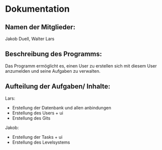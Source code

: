 <h1>Dokumentation</h1>

<h2>Namen der Mitglieder:</h2> Jakob Duell, Walter Lars

<h2>Beschreibung des Programms:</h2>
Das Programm ermöglicht es, einen User zu erstellen sich mit diesem User anzumelden und seine Aufgaben zu verwalten.

<h2>Aufteilung der Aufgaben/ Inhalte:</h2>

Lars:
- Erstellung der Datenbank und allen anbindungen
- Erstellung des Users + ui
- Erstellung des Gits 

Jakob:
- Erstellung der Tasks + ui
- Erstellung des Levelsystems

